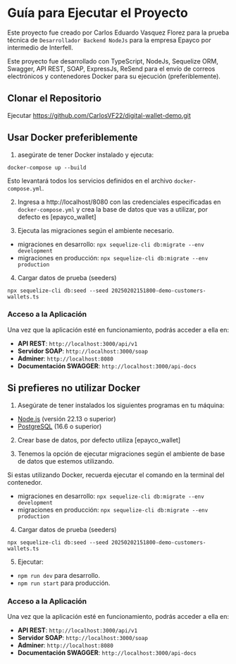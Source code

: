 # Guía para Ejecutar el Proyecto

Este proyecto fue creado por Carlos Eduardo Vasquez Florez para la prueba técnica de `Desarrollador Backend NodeJs` para la empresa Epayco por intermedio de Interfell.

Este proyecto fue desarrollado con TypeScript, NodeJs, Sequelize ORM, Swagger, API REST, SOAP, ExpressJs, ReSend para el envío de correos electrónicos y contenedores Docker para su ejecución (preferiblemente).

## Clonar el Repositorio

Ejecutar https://github.com/CarlosVF22/digital-wallet-demo.git

## Usar Docker preferiblemente

1. asegúrate de tener Docker instalado y ejecuta:

`docker-compose up --build`

Esto levantará todos los servicios definidos en el archivo `docker-compose.yml`.

2. Ingresa a http://localhost/8080 con las credenciales especificadas en `docker-compose.yml` y crea la base de datos que vas a utilizar, por defecto es [epayco_wallet]

3. Ejecuta las migraciones según el ambiente necesario.

-   migraciones en desarrollo: `npx sequelize-cli db:migrate --env development`
-   migraciones en producción: `npx sequelize-cli db:migrate --env production`

4. Cargar datos de prueba (seeders)

`npx sequelize-cli db:seed --seed 20250202151800-demo-customers-wallets.ts`

### Acceso a la Aplicación

Una vez que la aplicación esté en funcionamiento, podrás acceder a ella en:

-   **API REST**: `http://localhost:3000/api/v1`
-   **Servidor SOAP**: `http://localhost:3000/soap`
-   **Adminer**: `http://localhost:8080`
-   **Documentación SWAGGER**: `http://localhost:3000/api-docs`

## Si prefieres no utilizar Docker

1. Asegúrate de tener instalados los siguientes programas en tu máquina:

-   [Node.js](https://nodejs.org/) (versión 22.13 o superior)
-   [PostgreSQL](https://www.postgresql.org/) (16.6 o superior)

2. Crear base de datos, por defecto utiliza [epayco_wallet]

3. Tenemos la opción de ejecutar migraciones según el ambiente de base de datos que estemos utilizando.

Si estas utilizando Docker, recuerda ejecutar el comando en la terminal del contenedor.

-   migraciones en desarrollo: `npx sequelize-cli db:migrate --env development`
-   migraciones en producción: `npx sequelize-cli db:migrate --env production`

4. Cargar datos de prueba (seeders)

`npx sequelize-cli db:seed --seed 20250202151800-demo-customers-wallets.ts`

5. Ejecutar:

-   `npm run dev` para desarrollo.
-   `npm run start` para producción.

### Acceso a la Aplicación

Una vez que la aplicación esté en funcionamiento, podrás acceder a ella en:

-   **API REST**: `http://localhost:3000/api/v1`
-   **Servidor SOAP**: `http://localhost:3000/soap`
-   **Adminer**: `http://localhost:8080`
-   **Documentación SWAGGER**: `http://localhost:3000/api-docs`
